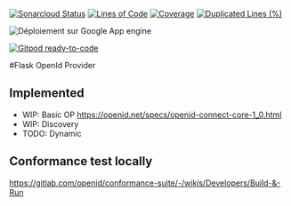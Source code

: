 [![Sonarcloud Status](https://sonarcloud.io/api/project_badges/measure?project=tom333_flask-op&metric=alert_status)](https://sonarcloud.io/dashboard?id=tom333_flask-op) [![Lines of Code](https://sonarcloud.io/api/project_badges/measure?project=tom333_flask-op&metric=ncloc)](https://sonarcloud.io/dashboard?id=tom333_flask-op) [![Coverage](https://sonarcloud.io/api/project_badges/measure?project=tom333_flask-op&metric=coverage)](https://sonarcloud.io/dashboard?id=tom333_flask-op) [![Duplicated Lines (%)](https://sonarcloud.io/api/project_badges/measure?project=tom333_flask-op&metric=duplicated_lines_density)](https://sonarcloud.io/dashboard?id=tom333_flask-op)  

![Déploiement sur Google App engine](https://github.com/tom333/flask-op/actions/workflows/appengine.yml/badge.svg)


[![Gitpod ready-to-code](https://img.shields.io/badge/Gitpod-ready--to--code-blue?logo=gitpod)](https://gitpod.io/#https://github.com/tom333/flask-op)


#Flask OpenId Provider


## Implemented
- WIP: Basic OP https://openid.net/specs/openid-connect-core-1_0.html
- WIP: Discovery
- TODO: Dynamic 
  


## Conformance test locally
https://gitlab.com/openid/conformance-suite/-/wikis/Developers/Build-&-Run
